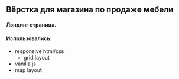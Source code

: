 ## Вёрстка для магазина по продаже мебели

#### Лэндинг страница.

#### Использовались:

- responsive html/css
    - grid layout
- vanilla js
- map layout
